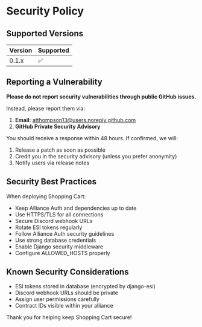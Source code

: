 # Security Policy

## Supported Versions

| Version | Supported          |
| ------- | ------------------ |
| 0.1.x   | :white_check_mark: |

## Reporting a Vulnerability

**Please do not report security vulnerabilities through public GitHub issues.**

Instead, please report them via:

1. **Email:** atthompson13@users.noreply.github.com
2. **GitHub Private Security Advisory**

You should receive a response within 48 hours. If confirmed, we will:

1. Release a patch as soon as possible
2. Credit you in the security advisory (unless you prefer anonymity)
3. Notify users via release notes

## Security Best Practices

When deploying Shopping Cart:

- Keep Alliance Auth and dependencies up to date
- Use HTTPS/TLS for all connections
- Secure Discord webhook URLs
- Rotate ESI tokens regularly
- Follow Alliance Auth security guidelines
- Use strong database credentials
- Enable Django security middleware
- Configure ALLOWED_HOSTS properly

## Known Security Considerations

- ESI tokens stored in database (encrypted by django-esi)
- Discord webhook URLs should be private
- Assign user permissions carefully
- Contract IDs visible within your alliance

Thank you for helping keep Shopping Cart secure!
